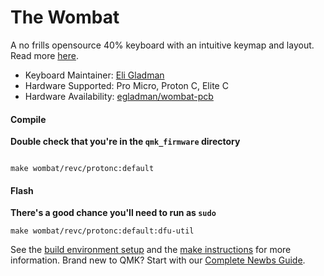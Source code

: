 # The Wombat

A no frills opensource 40% keyboard with an intuitive keymap and layout. Read more [here](https://github.com/egladman/wombat-pcb/blob/revc/README.md).

* Keyboard Maintainer: [Eli Gladman](https://github.com/egladman)
* Hardware Supported: Pro Micro, Proton C, Elite C
* Hardware Availability: [egladman/wombat-pcb](https://github.com/egladman/wombat-pcb)


#### Compile

**Double check that you're in the `qmk_firmware` directory**

```

make wombat/revc/protonc:default

```



#### Flash

**There's a good chance you'll need to run as `sudo`** 


```
make wombat/revc/protonc:default:dfu-util
```

See the [build environment setup](https://docs.qmk.fm/#/getting_started_build_tools) and the [make instructions](https://docs.qmk.fm/#/getting_started_make_guide) for more information. Brand new to QMK? Start with our [Complete Newbs Guide](https://docs.qmk.fm/#/newbs).
